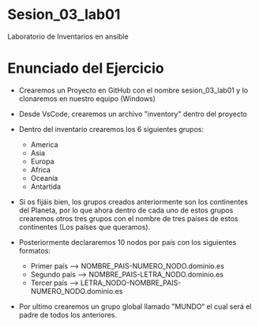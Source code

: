 # Sesion_03_lab01
Laboratorio de Inventarios en ansible

# Enunciado del Ejercicio
- Crearemos un Proyecto en GitHub con el nombre sesion_03_lab01 y lo clonaremos en nuestro equipo (Windows)
- Desde VsCode, crearemos un archivo "inventory" dentro del proyecto
- Dentro del inventario crearemos los 6 siguientes grupos:
	- America
	- Asia
	- Europa
	- Africa
	- Oceania
	- Antartida

- Si os fijáis bien, los grupos creados anteriormente son los continentes del Planeta, por lo que ahora dentro de cada uno de estos grupos crearemos otros tres grupos con el nombre de tres países de estos continentes (Los países que queramos).

- Posteriormente declararemos 10 nodos por país con los siguientes formatos:
	- Primer país --> NOMBRE_PAIS-NUMERO_NODO.dominio.es
	- Segundo país --> NOMBRE_PAIS-LETRA_NODO.dominio.es
	- Tercer país --> LETRA_NODO-NOMBRE_PAIS-NUMERO_NODO.dominio.es

- Por ultimo crearemos un grupo global llamado "MUNDO“ el cual será el padre de todos los anteriores.
